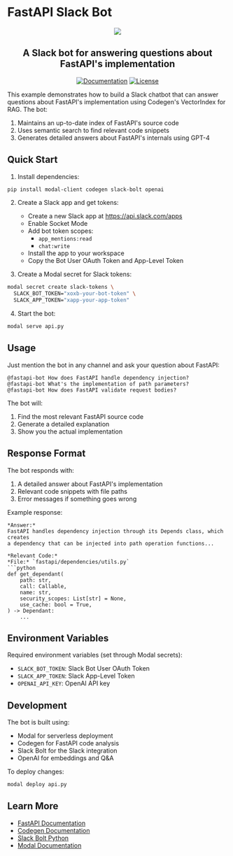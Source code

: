 # FastAPI Slack Bot

<p align="center">
  <a href="https://docs.codegen.com">
    <img src="https://i.imgur.com/6RF9W0z.jpeg" />
  </a>
</p>

<h2 align="center">
  A Slack bot for answering questions about FastAPI's implementation
</h2>

<div align="center">

[![Documentation](https://img.shields.io/badge/Docs-docs.codegen.com-purple?style=flat-square)](https://docs.codegen.com)
[![License](https://img.shields.io/badge/Code%20License-Apache%202.0-gray?&color=gray)](https://github.com/codegen-sh/codegen-sdk/tree/develop?tab=Apache-2.0-1-ov-file)

</div>

This example demonstrates how to build a Slack chatbot that can answer questions about FastAPI's implementation using Codegen's VectorIndex for RAG. The bot:

1. Maintains an up-to-date index of FastAPI's source code
1. Uses semantic search to find relevant code snippets
1. Generates detailed answers about FastAPI's internals using GPT-4

## Quick Start

1. Install dependencies:

```bash
pip install modal-client codegen slack-bolt openai
```

2. Create a Slack app and get tokens:

   - Create a new Slack app at https://api.slack.com/apps
   - Enable Socket Mode
   - Add bot token scopes:
     - `app_mentions:read`
     - `chat:write`
   - Install the app to your workspace
   - Copy the Bot User OAuth Token and App-Level Token

1. Create a Modal secret for Slack tokens:

```bash
modal secret create slack-tokens \
  SLACK_BOT_TOKEN="xoxb-your-bot-token" \
  SLACK_APP_TOKEN="xapp-your-app-token"
```

4. Start the bot:

```bash
modal serve api.py
```

## Usage

Just mention the bot in any channel and ask your question about FastAPI:

```
@fastapi-bot How does FastAPI handle dependency injection?
@fastapi-bot What's the implementation of path parameters?
@fastapi-bot How does FastAPI validate request bodies?
```

The bot will:

1. Find the most relevant FastAPI source code
1. Generate a detailed explanation
1. Show you the actual implementation

## Response Format

The bot responds with:

1. A detailed answer about FastAPI's implementation
1. Relevant code snippets with file paths
1. Error messages if something goes wrong

Example response:

````
*Answer:*
FastAPI handles dependency injection through its Depends class, which creates
a dependency that can be injected into path operation functions...

*Relevant Code:*
*File:* `fastapi/dependencies/utils.py`
```python
def get_dependant(
    path: str,
    call: Callable,
    name: str,
    security_scopes: List[str] = None,
    use_cache: bool = True,
) -> Dependant:
    ...
````

## Environment Variables

Required environment variables (set through Modal secrets):

- `SLACK_BOT_TOKEN`: Slack Bot User OAuth Token
- `SLACK_APP_TOKEN`: Slack App-Level Token
- `OPENAI_API_KEY`: OpenAI API key

## Development

The bot is built using:

- Modal for serverless deployment
- Codegen for FastAPI code analysis
- Slack Bolt for the Slack integration
- OpenAI for embeddings and Q&A

To deploy changes:

```bash
modal deploy api.py
```

## Learn More

- [FastAPI Documentation](https://fastapi.tiangolo.com)
- [Codegen Documentation](https://docs.codegen.com)
- [Slack Bolt Python](https://slack.dev/bolt-python/concepts)
- [Modal Documentation](https://modal.com/docs)
